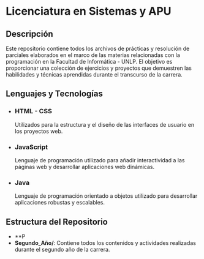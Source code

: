 # Licenciatura en Sistemas y APU

## Descripción

Este repositorio contiene todos los archivos de prácticas y resolución de parciales elaborados en el marco de las materias relacionadas con la programación en la Facultad de Informática - UNLP. El objetivo es proporcionar una colección de ejercicios y proyectos que demuestren las habilidades y técnicas aprendidas durante el transcurso de la carrera.

## Lenguajes y Tecnologías

- ### HTML - CSS

  Utilizados para la estructura y el diseño de las interfaces de usuario en los proyectos web.

- ### JavaScript

  Lenguaje de programación utilizado para añadir interactividad a las páginas web y desarrollar aplicaciones web dinámicas.

- ### Java
  Lenguaje de programación orientado a objetos utilizado para desarrollar aplicaciones robustas y escalables.

## Estructura del Repositorio

- **P
- **Segundo_Año/**: Contiene todos los contenidos y actividades realizadas durante el segundo año de la carrera.
